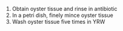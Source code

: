 1. Obtain oyster tissue and rinse in antibiotic
2. In a petri dish, finely mince oyster tissue
3. Wash oyster tissue five times in YRW